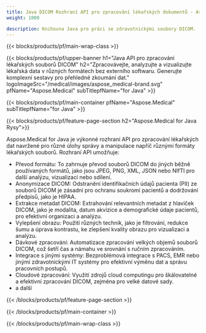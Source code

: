 ```yaml
---
title: Java DICOM Rozhraní API pro zpracování lékařských dokumentů - Aspose 
weight: 1000

description: Knihovna Java pro práci se zdravotnickými soubory DICOM. 
---
```


{{< blocks/products/pf/main-wrap-class >}}

{{< blocks/products/pf/upper-banner h1="Java API pro zpracování lékařských souborů DICOM" h2="Zpracovávejte, analyzujte a vizualizujte lékařská data v různých formátech bez externího softwaru. Generujte komplexní sestavy pro přehledné zkoumání dat." logoImageSrc="/medical/images/aspose_medical-brand.svg" pfName="Aspose.Medical" subTitlepfName="for Java" >}}

{{< blocks/products/pf/main-container pfName="Aspose.Medical" subTitlepfName="for Java" >}}

{{< blocks/products/pf/feature-page-section h2="Aspose.Medical for Java Rysy">}}

<p>Aspose.Medical for Java je výkonné rozhraní API pro zpracování lékařských dat navržené pro různé úlohy správy a manipulace napříč různými formáty lékařských souborů. Rozhraní API umožňuje:</p>

<ul>
<li>Převod formátu: To zahrnuje převod souborů DICOM do jiných běžně používaných formátů, jako jsou JPEG, PNG, XML, JSON nebo NIfTI pro další analýzu, vizualizaci nebo sdílení.</li>
<li>Anonymizace DICOM: Odstranění identifikačních údajů pacienta (PII) ze souborů DICOM je zásadní pro ochranu soukromí pacientů a dodržování předpisů, jako je HIPAA.</li>
<li>Extrakce metadat DICOM: Extrahování relevantních metadat z hlaviček DICOM, jako je modalita, datum akvizice a demografické údaje pacientů, pro efektivní organizaci a analýzu.</li>
<li>Vylepšení obrazu: Použití různých technik, jako je filtrování, redukce šumu a úprava kontrastu, ke zlepšení kvality obrazu pro vizualizaci a analýzu.</li>
<li>Dávkové zpracování: Automatizace zpracování velkých objemů souborů DICOM, což šetří čas a námahu ve srovnání s ručním zpracováním.</li>
<li>Integrace s jinými systémy: Bezproblémová integrace s PACS, EMR nebo jinými zdravotnickými IT systémy pro efektivní výměnu dat a správu pracovních postupů.</li>
<li>Cloudové zpracování: Využití zdrojů cloud computingu pro škálovatelné a efektivní zpracování DICOM, zejména pro velké datové sady.</li>
<li>a další</li>
</ul>

{{< /blocks/products/pf/feature-page-section >}}

{{< /blocks/products/pf/main-container >}}

{{< /blocks/products/pf/main-wrap-class >}}